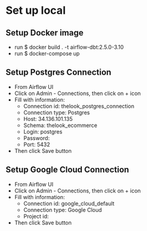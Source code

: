# Set up local
## Setup Docker image
- run $ docker build . -t airflow-dbt:2.5.0-3.10
- run $ docker-compose up
## Setup Postgres Connection
- From Airflow UI
- Click on Admin - Connections, then click on + icon
- Fill with information:
    + Connection id: thelook_postgres_connection
    + Connection type: Postgres
    + Host: 34.136.101.135
    + Schema: thelook_ecommerce
    + Login: postgres
    + Password: <postgres password>
    + Port: 5432
- Then click Save button

## Setup Google Cloud Connection
- From Airflow UI
- Click on Admin - Connections, then click on + icon
- Fill with information:
    + Connection id: google_cloud_default
    + Connection type: Google Cloud
    + Project id: <Google Cloud project id>
- Then click Save button
